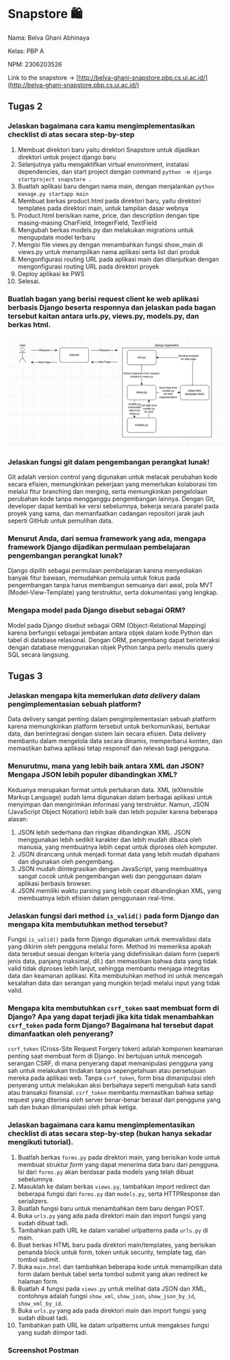 # Snapstore 🛍️

Nama: Belva Ghani Abhinaya

Kelas: PBP A

NPM: 2306203526

Link to the snapstore -> [http://belva-ghani-snapstore.pbp.cs.ui.ac.id/](http://belva-ghani-snapstore.pbp.cs.ui.ac.id/)

## Tugas 2

### Jelaskan bagaimana cara kamu mengimplementasikan checklist di atas secara step-by-step

1. Membuat direktori baru yaitu direktori Snapstore untuk dijadikan direktori untuk project django baru
2. Selanjutnya yaitu mengaktifkan virtual environment, instalasi dependencies, dan start project dengan command `python -m django startproject snapstore .`
3. Buatlah aplikasi baru dengan nama main, dengan menjalankan `python manage.py startapp main`
4. Membuat berkas product.html pada direktori baru, yaitu direktori templates pada direktori main, untuk tampilan dasar webnya
5. Product.html berisikan name, price, dan description dengan tipe masing-masing CharField, IntegerField, TextField
6. Mengubah berkas models.py dan melakukan migrations untuk mengupdate model terbaru
7. Mengisi file views.py dengan menambahkan fungsi show_main di views.py untuk menampilkan nama aplikasi serta list dari produk
8. Mengonfigurasi routing URL pada aplikasi main dan dilanjutkan dengan mengonfigurasi routing URL pada direktori proyek
9. Deploy aplikasi ke PWS
10. Selesai.

### Buatlah bagan yang berisi request client ke web aplikasi berbasis Django beserta responnya dan jelaskan pada bagan tersebut kaitan antara urls.py, views.py, models.py, dan berkas html.
![Screenshot 2024-09-09 234332.png](https://github.com/Staphlerr/snapstore/blob/e3010cc47524d196a55d809a1c8c6512e9e28b71/Screenshot%202024-09-09%20234332.png)

### Jelaskan fungsi git dalam pengembangan perangkat lunak!

Git adalah version control yang digunakan untuk melacak perubahan kode secara efisien, memungkinkan pekerjaan yang memerlukan kolaborasi tim melalui fitur branching dan merging, serta memungkinkan pengelolaan perubahan kode tanpa mengganggu pengembangan lainnya. Dengan Git, developer dapat kembali ke versi sebelumnya, bekerja secara paralel pada proyek yang sama, dan memanfaatkan cadangan repositori jarak jauh seperti GitHub untuk pemulihan data.

### Menurut Anda, dari semua framework yang ada, mengapa framework Django dijadikan permulaan pembelajaran pengembangan perangkat lunak?

Django dipilih sebagai permulaan pembelajaran karena menyediakan banyak fitur bawaan, memudahkan pemula untuk fokus pada pengembangan tanpa harus membangun semuanya dari awal, pola MVT (Model-View-Template) yang terstruktur, serta dokumentasi yang lengkap.

### Mengapa model pada Django disebut sebagai ORM?

Model pada Django disebut sebagai ORM (Object-Relational Mapping) karena berfungsi sebagai jembatan antara objek dalam kode Python dan tabel di database relasional. Dengan ORM, pengembang dapat berinteraksi dengan database menggunakan objek Python tanpa perlu menulis query SQL secara langsung.





## Tugas 3

### Jelaskan mengapa kita memerlukan *data delivery* dalam pengimplementasian sebuah platform?

Data delivery sangat penting dalam pengimplementasian sebuah platform karena memungkinkan platform tersebut untuk berkomunikasi, bertukar data, dan berintegrasi dengan sistem lain secara efisien. Data delivery membantu dalam mengelola data secara dinamis, memperbarui konten, dan memastikan bahwa aplikasi tetap responsif dan relevan bagi pengguna.

### Menurutmu, mana yang lebih baik antara XML dan JSON? Mengapa JSON lebih populer dibandingkan XML?

Keduanya merupakan format untuk pertukaran data. XML (eXtensible Markup Language) sudah lama digunakan dalam berbagai aplikasi untuk menyimpan dan mengirimkan informasi yang terstruktur. Namun, JSON (JavaScript Object Notation) lebih baik dan lebih populer karena beberapa alasan:
1. JSON lebih sederhana dan ringkas dibandingkan XML. JSON menggunakan lebih sedikit karakter dan lebih mudah dibaca oleh manusia, yang membuatnya lebih cepat untuk diproses oleh komputer.
2. JSON dirancang untuk menjadi format data yang lebih mudah dipahami dan digunakan oleh pengembang.
3. JSON mudah diintegrasikan dengan JavaScript, yang membuatnya sangat cocok untuk pengembangan web dan penggunaan dalam aplikasi berbasis browser.
4. JSON memiliki waktu parsing yang lebih cepat dibandingkan XML, yang membuatnya lebih efisien dalam penggunaan real-time.

### Jelaskan fungsi dari method `is_valid()` pada form Django dan mengapa kita membutuhkan method tersebut?

Fungsi `is_valid()` pada form Django digunakan untuk memvalidasi data yang dikirim oleh pengguna melalui form. Method ini memeriksa apakah data tersebut sesuai dengan kriteria yang didefinisikan dalam form (seperti jenis data, panjang maksimal, dll.) dan memastikan bahwa data yang tidak valid tidak diproses lebih lanjut, sehingga membantu menjaga integritas data dan keamanan aplikasi. Kita membutuhkan method ini untuk mencegah kesalahan data dan serangan yang mungkin terjadi melalui input yang tidak valid.

### Mengapa kita membutuhkan `csrf_token` saat membuat form di Django? Apa yang dapat terjadi jika kita tidak menambahkan `csrf_token` pada form Django? Bagaimana hal tersebut dapat dimanfaatkan oleh penyerang?

`csrf_token` (Cross-Site Request Forgery token) adalah komponen keamanan penting saat membuat form di Django. Ini bertujuan untuk mencegah serangan CSRF, di mana penyerang dapat memanipulasi pengguna yang sah untuk melakukan tindakan tanpa sepengetahuan atau persetujuan mereka pada aplikasi web. Tanpa `csrf_token`, form bisa dimanipulasi oleh penyerang untuk melakukan aksi berbahaya seperti mengubah kata sandi atau transaksi finansial. `csrf_token` membantu memastikan bahwa setiap request yang diterima oleh server benar-benar berasal dari pengguna yang sah dan bukan dimanipulasi oleh pihak ketiga.

### Jelaskan bagaimana cara kamu mengimplementasikan checklist di atas secara step-by-step (bukan hanya sekadar mengikuti tutorial).
1. Buatlah berkas `forms.py` pada direktori main, yang berisikan kode untuk membuat struktur *form* yang dapat menerima data baru dari pengguna. Isi dari `forms.py` akan berdasar pada models yang telah dibuat sebelumnya.
2. Masuklah ke dalam berkas `views.py`, tambahkan import redirect dan beberapa fungsi dari `forms.py` dan `models.py`, serta HTTPResponse dan serializers.
3. Buatlah fungsi baru untuk menambahkan item baru dengan POST.
4. Buka `urls.py` yang ada pada direktori main dan import fungsi yang sudah dibuat tadi.
5. Tambahkan path URL ke dalam variabel urlpatterns pada `urls.py` di main.
6. Buat berkas HTML baru pada direktori main/templates, yang berisikan penanda block untuk form, token untuk security, template tag, dan tombol submit.
7. Buka `main.html` dan tambahkan beberapa kode untuk menampilkan data form dalam bentuk tabel serta tombol submit yang akan redirect ke halaman form.
8. Buatlah 4 fungsi pada `views.py` untuk melihat data JSON dan XML, contohnya adalah fungsi `show_xml`, `show_json`, `show_json_by_id`, `show_xml_by_id`.
9. Buka `urls.py` yang ada pada direktori main dan import fungsi yang sudah dibuat tadi.
10. Tambahkan path URL ke dalam urlpatterns untuk mengakses fungsi yang sudah diimpor tadi.

### Screenshot Postman

